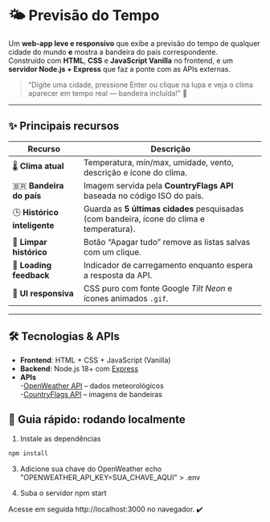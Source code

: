 # 🌤️ Previsão do Tempo

Um **web-app leve e responsivo** que exibe a previsão do tempo de qualquer cidade do mundo **e** mostra a bandeira do país correspondente.  
Construído com **HTML**, **CSS** e **JavaScript Vanilla** no frontend, e um **servidor Node.js + Express** que faz a ponte com as APIs externas.

> “Digite uma cidade, pressione Enter ou clique na lupa e veja o clima aparecer em tempo real — bandeira incluída!” 🚀

---

## ✨ Principais recursos

| Recurso | Descrição |
|---------|-----------|
| 🌡️ **Clima atual** | Temperatura, mín/max, umidade, vento, descrição e ícone do clima. |
| 🇧🇷 **Bandeira do país** | Imagem servida pela **CountryFlags API** baseada no código ISO do país. |
| 🕒 **Histórico inteligente** | Guarda as **5 últimas cidades** pesquisadas (com bandeira, ícone do clima e temperatura). |
| 🧹 **Limpar histórico** | Botão “Apagar tudo” remove as listas salvas com um clique. |
| 🔄 **Loading feedback** | Indicador de carregamento enquanto espera a resposta da API. |
| 🎨 **UI responsiva** | CSS puro com fonte Google *Tilt Neon* e ícones animados `.gif`. |

---

## 🛠️ Tecnologias & APIs

- **Frontend**: HTML + CSS + JavaScript (Vanilla)
- **Backend**: Node.js 18+ com [Express](https://expressjs.com/)
- **APIs**  
-[OpenWeather API](https://openweathermap.org/api) – dados meteorológicos  
-[CountryFlags API](https://countryflagsapi.com/) – imagens de bandeiras

## 🚀 Guia rápido: rodando localmente

1) Instale as dependências
```bash
npm install
```
3) Adicione sua chave do OpenWeather
echo "OPENWEATHER_API_KEY=SUA_CHAVE_AQUI" > .env

4) Suba o servidor
  npm start

Acesse em seguida http://localhost:3000 no navegador. ✔️
